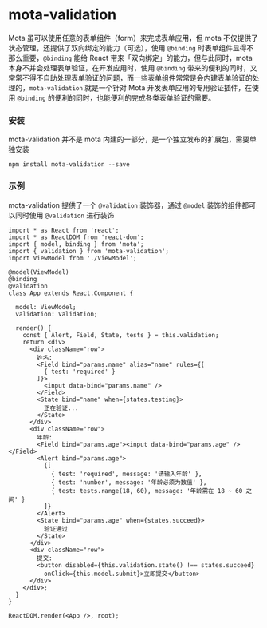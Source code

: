 # mota-validation

Mota 虽可以使用任意的表单组件（form）来完成表单应用，但 mota 不仅提供了状态管理，还提供了双向绑定的能力（可选），使用 `@binding` 时表单组件显得不那么重要，`@binding` 能给 React 带来「双向绑定」的能力，但与此同时，mota 本身不并会处理表单验证，在开发应用时，使用 `@binding` 带来的便利的同时，又常常不得不自助处理表单验证的问题，而一些表单组件常常是会内建表单验证的处理的，`mota-validation` 就是一个针对 Mota 开发表单应用的专用验证插件，在使用 `@binding` 的便利的同时，也能便利的完成各类表单验证的需要。


### 安装

mota-validation 并不是 mota 内建的一部分，是一个独立发布的扩展包，需要单独安装

```
npm install mota-validation --save 
```

### 示例

mota-validation 提供了一个 `@validation` 装饰器，通过 `@model` 装饰的组件都可以同时使用 `@validation` 进行装饰

```tsx
import * as React from 'react';
import * as ReactDOM from 'react-dom';
import { model, binding } from 'mota';
import { validation } from 'mota-validation';
import ViewModel from './ViewModel';

@model(ViewModel)
@binding
@validation
class App extends React.Component {

  model: ViewModel;
  validation: Validation;

  render() {
    const { Alert, Field, State, tests } = this.validation;
    return <div>
      <div className="row">
        姓名:
        <Field bind="params.name" alias="name" rules={[
          { test: 'required' }
        ]}>
          <input data-bind="params.name" />
        </Field>
        <State bind="name" when={states.testing}>
          正在验证...
        </State>
      </div>
      <div className="row">
        年龄:
        <Field bind="params.age"><input data-bind="params.age" /></Field>
        <Alert bind="params.age">
          {[
            { test: 'required', message: '请输入年龄' },
            { test: 'number', message: '年龄必须为数值' },
            { test: tests.range(18, 60), message: '年龄需在 18 ~ 60 之间' }
          ]}
        </Alert>
        <State bind="params.age" when={states.succeed}>
          验证通过
        </State>
      </div>
      <div className="row">
        提交:
        <button disabled={this.validation.state() !== states.succeed}
          onClick={this.model.submit}>立即提交</button>
      </div>
    </div>;
  }
}

ReactDOM.render(<App />, root);
```

